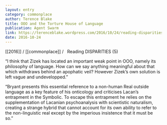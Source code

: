 ```yaml
---
layout: entry
category: commonplace
author: Terence Blake
title: OOO and the Torture House of Language
publication: Agent Swarm
link: https://terenceblake.wordpress.com/2016/10/24/reading-disparities-5-ooo-and-the-torture-house-of-language/
date: 2016-10-24
---
```


[[2016]] / [[commonplace]] / 
 
Reading DISPARITIES (5)

“I think that Zizek has located an important weak point in OOO, namely its philosophy of language. How can we say anything meaningful about that which withdraws behind an apophatic veil? However Zizek’s own solution is left vague and undevelopped.”

“Bryant presents this essential reference to a non-human Real outside language as a key feature of his onticology and criticises Lacan’s entrapment in the Symbolic. To escape this entrapment he relies on the supplementation of Lacanian psychoanalysis with scientistic naturalism, creating a strange hybrid that cannot account for its own ability to refer to the non-linguistic real except by the imperious insistence that it must be so.”